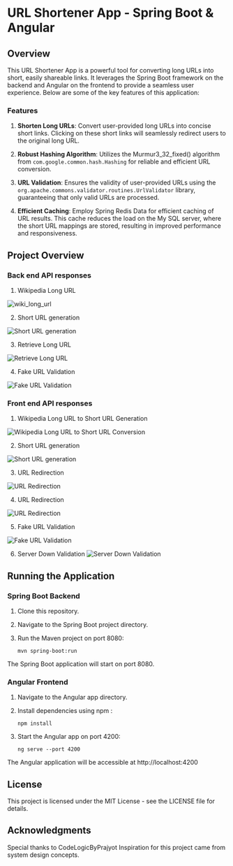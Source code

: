 # URL Shortener App - Spring Boot & Angular

## Overview

This URL Shortener App is a powerful tool for converting long URLs into short, easily shareable links. It leverages the Spring Boot framework on the backend and Angular on the frontend to provide a seamless user experience. Below are some of the key features of this application:

### Features

1. **Shorten Long URLs**: Convert user-provided long URLs into concise short links. Clicking on these short links will seamlessly redirect users to the original long URL.

2. **Robust Hashing Algorithm**: Utilizes the Murmur3_32_fixed() algorithm from `com.google.common.hash.Hashing` for reliable and efficient URL conversion.

3. **URL Validation**: Ensures the validity of user-provided URLs using the `org.apache.commons.validator.routines.UrlValidator` library, guaranteeing that only valid URLs are processed.

4. **Efficient Caching**: Employ Spring Redis Data for efficient caching of URL results. This cache reduces the load on the My SQL server, where the short URL mappings are stored, resulting in improved performance and responsiveness.


## Project Overview

### Back end API responses

1. Wikipedia Long URL

![wiki_long_url](api-response/back-end-responses/wiki_long_url.png)

2. Short URL generation

![Short URL generation](api-response/back-end-responses/back-end-response-generate-short-url.png)

3. Retrieve Long URL

![Retrieve Long URL](api-response/back-end-responses/back-end-response-retrieve-long-url.png)

4. Fake URL Validation

![Fake URL Validation](api-response/back-end-responses/fake_url_validation.png)


### Front end API responses

1. Wikipedia Long URL to Short URL Generation

![Wikipedia Long URL to Short URL Conversion](api-response/front-end-responses/valid_wiki_response.PNG)

2. Short URL generation

![Short URL generation](api-response/back-end-responses/back-end-response-generate-short-url.png)

3. URL Redirection

![URL Redirection](api-response/front-end-responses/url_redirection_1.png)

4. URL Redirection

![URL Redirection](api-response/front-end-responses/url_redirection_2.png)

5. Fake URL Validation

![Fake URL Validation](api-response/front-end-responses/invalid_url_validation.png)

6. Server Down Validation
![Server Down Validation](api-response/front-end-responses/server_down_valiation.png)

## Running the Application

### Spring Boot Backend

1. Clone this repository.
2. Navigate to the Spring Boot project directory.
3. Run the Maven project on port 8080:

   ```shell
   mvn spring-boot:run

The Spring Boot application will start on port 8080.

### Angular Frontend
1. Navigate to the Angular app directory.

2. Install dependencies using npm :

    ```shell
    npm install

3. Start the Angular app on port 4200:

    ```shell
    ng serve --port 4200
The Angular application will be accessible at http://localhost:4200


## License
This project is licensed under the MIT License - see the LICENSE file for details.

## Acknowledgments
Special thanks to CodeLogicByPrajyot
Inspiration for this project came from system design concepts.
